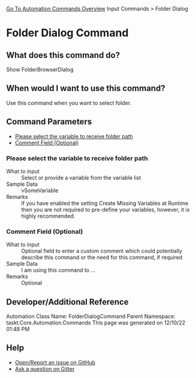 <!--TITLE: Folder Dialog Command -->
<!-- SUBTITLE: a command in the Input Commands group. -->
[Go To Automation Commands Overview](/automation-commands.md)
Input Commands &gt; Folder Dialog


# Folder Dialog Command


## What does this command do?
Show FolderBrowserDialog


## When would I want to use this command?
Use this command when you want to select folder.


## Command Parameters
- [Please select the variable to receive folder path](#param_0)
- [Comment Field (Optional)](#param_1)


<a id="param_0"></a>
### Please select the variable to receive folder path


<dl>
<dt>What to input</dt><dd>Select or provide a variable from the variable list</dd>
<dt>Sample Data</dt><dd>vSomeVariable</dd>
<dt>Remarks</dt><dd>If you have enabled the setting Create Missing Variables at Runtime then you are not required to pre-define your variables, however, it is highly recommended.</dd>
</dl>




<a id="param_1"></a>
### Comment Field (Optional)


<dl>
<dt>What to input</dt><dd>Optional field to enter a custom comment which could potentially describe this command or the need for this command, if required</dd>
<dt>Sample Data</dt><dd>I am using this command to ...</dd>
<dt>Remarks</dt><dd>Optional</dd>
</dl>




## Developer/Additional Reference
Automation Class Name: FolderDialogCommand
Parent Namespace: taskt.Core.Automation.Commands
This page was generated on 12/10/22 01:48 PM


## Help
- [Open/Report an issue on GitHub](https://github.com/rcktrncn/taskt/issues/new)
- [Ask a question on Gitter](https://gitter.im/taskt-rpa/Lobby)
